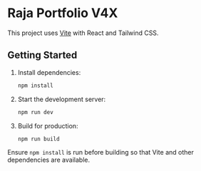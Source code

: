 # Raja Portfolio V4X

This project uses [Vite](https://vitejs.dev/) with React and Tailwind CSS.

## Getting Started

1. Install dependencies:
   ```sh
   npm install
   ```
2. Start the development server:
   ```sh
   npm run dev
   ```
3. Build for production:
   ```sh
   npm run build
   ```

Ensure `npm install` is run before building so that Vite and other dependencies are available.
